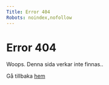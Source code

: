 ```yaml
---
Title: Error 404
Robots: noindex,nofollow
---
```


Error 404
=========

Woops. Denna sida verkar inte finnas..

Gå tillbaka <a href="%base_url%?">hem</a></td>
